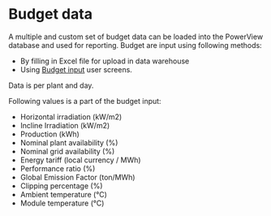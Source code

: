 # Budget data

A multiple and custom set of budget data can be loaded into the PowerView database and used for reporting.
Budget are input using following methods:
- By filling in Excel file for upload in data warehouse
- Using [Budget input](../../user_interfaces/Manual%20Data%20Registration/Budget%20Input/Budget%20Input.md) user screens.

Data is per plant and day.

Following values is a part of the budget input:
- Horizontal irradiation (kW/m2)
- Incline Irradiation (kW/m2)
- Production (kWh)
- Nominal plant availability (%)
- Nominal grid availability (%)
- Energy tariff (local currency / MWh)
- Performance ratio (%)
- Global Emission Factor (ton/MWh)
- Clipping percentage (%)
- Ambient temperature (°C)
- Module temperature (°C)


